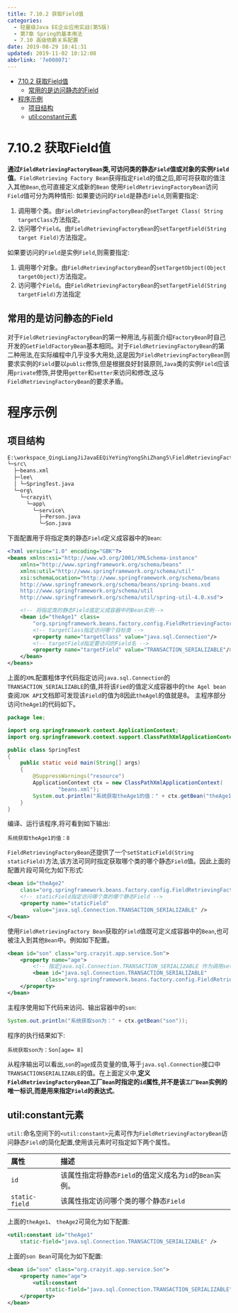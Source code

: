 ```yaml
---
title: 7.10.2 获取Field值
categories: 
  - 轻量级Java EE企业应用实战(第5版)
  - 第7章 Spring的基本用法
  - 7.10 高级依赖关系配置
date: 2019-08-29 18:41:31
updated: 2019-11-02 10:12:08
abbrlink: '7e008071'
---
```

<div id='my_toc'>

- [7.10.2 获取Field值](/JavaReadingNotes/7e008071/#7-10-2-获取Field值)
    - [常用的是访问静态的Field](/JavaReadingNotes/7e008071/#常用的是访问静态的Field)
- [程序示例](/JavaReadingNotes/7e008071/#程序示例)
    - [项目结构](/JavaReadingNotes/7e008071/#项目结构)
    - [util:constant元素](/JavaReadingNotes/7e008071/#util-constant元素)

</div>
<!--more-->
<script>if (navigator.platform.toLowerCase() == 'win32'){document.getElementById('my_toc').style.display = 'none';}</script>

<!--end-->
<!--SSTStart-->
# 7.10.2 获取Field值 #
**通过`FieldRetrievingFactoryBean`类,可访问类的静态`Field`值或对象的实例`Field`值**。`FieldRetrieving Factory Bean`获得指定`Field`的值之后,即可将获取的值注入其他`Bean`,也可直接定义成新的`Bean`
使用`FieldRetrievingFactoryBean`访问`Field`值可分为两种情形:
如果要访问的`Field`是静态`Field`,则需要指定:
1. 调用哪个类。由`FieldRetrievingFactoryBean`的`setTarget Class( String targetClass`方法指定。
2. 访问哪个`Field`。由`FieldRetrievingFactoryBean`的`setTargetField(String target Field)`方法指定。

如果要访问的`Field`是实例`Field`,则需要指定:
1. 调用哪个对象。由`FieldRetrievingFactoryBean`的`setTargetObject(Object targetObject)`方法指定。
2. 访问哪个`Field`。由`FieldRetrievingFactoryBean`的`setTargetField(String targetField)`方法指定

## 常用的是访问静态的Field ##
对于`FieldRetrievingFactoryBean`的第一种用法,与前面介绍`FactoryBean`时自己开发的`GetFieldFactoryBean`基本相同。对于`FieldRetrievingFactoryBean`的第二种用法,在实际编程中几乎没多大用处,这是因为`FieldRetrievingFactoryBean`则要求实例的`Field`要以`public`修饰,但是根据良好封装原则,`Java`类的实例`Field`应该用`private`修饰,并使用`getter`和`setter`来访问和修改,这与`FieldRetrievingFactoryBean`的要求矛盾。
# 程序示例 #
## 项目结构 ##
```cmd
E:\workspace_QingLiangJiJavaEEQiYeYingYongShiZhang5\FieldRetrievingFactoryBean
└─src\
  ├─beans.xml
  ├─lee\
  │ └─SpringTest.java
  └─org\
    └─crazyit\
      └─app\
        └─service\
          ├─Person.java
          └─Son.java
```

下面配置用于将指定类的静态`Field`定义成容器中的`Bean`:
```xml
<?xml version="1.0" encoding="GBK"?>
<beans xmlns:xsi="http://www.w3.org/2001/XMLSchema-instance"
    xmlns="http://www.springframework.org/schema/beans"
    xmlns:util="http://www.springframework.org/schema/util"
    xsi:schemaLocation="http://www.springframework.org/schema/beans
    http://www.springframework.org/schema/beans/spring-beans.xsd
    http://www.springframework.org/schema/util
    http://www.springframework.org/schema/util/spring-util-4.0.xsd">

    <!-- 将指定类的静态Field值定义成容器中的Bean实例-->
    <bean id="theAge1" class=
        "org.springframework.beans.factory.config.FieldRetrievingFactoryBean">
        <!-- targetClass指定访问哪个目标类 -->
        <property name="targetClass" value="java.sql.Connection"/>
        <!-- targetField指定要访问的Field名 -->
        <property name="targetField" value="TRANSACTION_SERIALIZABLE"/>
    </bean>
</beans>
```
上面的`XML`配置粗体字代码指定访问`java.sql.Connection`的`TRANSACTION_SERIALIZABLE`的值,并将该`Fied`的值定义成容器中的`the Agel bean`查阅`JDK API`文档即可发现该`Field`的值为8因此`theAgel`的值就是8。
主程序部分访问`theAge1`的代码如下。
```java
package lee;

import org.springframework.context.ApplicationContext;
import org.springframework.context.support.ClassPathXmlApplicationContext;

public class SpringTest
{
    public static void main(String[] args)
    {
        @SuppressWarnings("resource")
        ApplicationContext ctx = new ClassPathXmlApplicationContext(
                "beans.xml");
        System.out.println("系统获取theAge1的值：" + ctx.getBean("theAge1"));
    }
}
```
编译、运行该程序,将可看到如下输出:
```
系统获取theAge1的值：8
```
`FieldRetrievingFactoryBean`还提供了一个`setStaticField(String staticField)`方法,该方法可同时指定获取哪个类的哪个静态`Field`值。因此上面的配置片段可简化为如下形式:
```xml
<bean id="theAge2"
    class="org.springframework.beans.factory.config.FieldRetrievingFactoryBean">
    <!-- staticField指定访问哪个类的哪个静态Field -->
    <property name="staticField"
        value="java.sql.Connection.TRANSACTION_SERIALIZABLE" />
</bean>
```
使用`FieldRetrievingFactory Bean`获取的`Field`值既可定义成容器中的`Bean`,也可被注入到其他`Bean`中。例如如下配置。
```xml
<bean id="son" class="org.crazyit.app.service.Son">
    <property name="age">
        <!-- 指定java.sql.Connection.TRANSACTION_SERIALIZABLE 作为调用setAge()方法的参数值 -->
        <bean id="java.sql.Connection.TRANSACTION_SERIALIZABLE"
            class="org.springframework.beans.factory.config.FieldRetrievingFactoryBean" />
    </property>
</bean>
```
主程序使用如下代码来访问、输出容器中的`son`:
```java
System.out.println("系统获取son为：" + ctx.getBean("son"));
```
程序的执行结果如下:
```
系统获取son为：Son[age= 8]
```
从程序输出可以看出,`son`的`age`成员变量的值,等于`java.sql.Connection`接口中`TRANSACTIONSERIALIZABLE`的值。在上面定义中,**定义`FieldRetrievingFactoryBean`工厂`Bean`时指定的`id`属性,并不是该`工厂Bean`实例的唯一标识,而是用来指定`Field`的表达式**。
## util:constant元素 ##
`util:`命名空间下的`<util:constant>`元素可作为`FieldRetrievingFactoryBean`访问静态`Field`的简化配置,使用该元素时可指定如下两个属性。

|属性|描述|
|:---|:---|
|`id`|该属性指定将静态`Field`的值定义成名为`id`的`Bean`实例。|
|`static-field`|该属性指定访问哪个类的哪个静态`Field`|

上面的`theAge1`、 `theAge2`可简化为如下配置:
```xml
<util:constant id="theAge1"
    static-field="java.sql.Connection.TRANSACTION_SERIALIZABLE" />
```
上面的`son Bean`可简化为如下配置:
```xml
<bean id="son" class="org.crazyit.app.service.Son">
    <property name="age">
        <util:constant
            static-field="java.sql.Connection.TRANSACTION_SERIALIZABLE" />
    </property>
</bean>
```
<!--SSTStop-->

